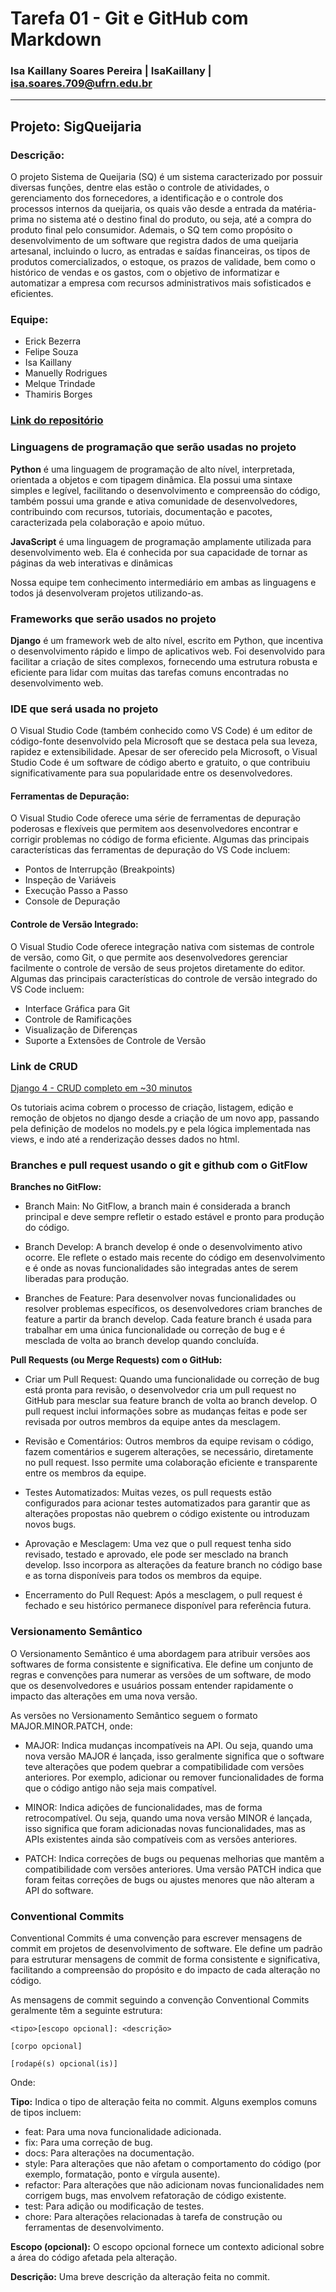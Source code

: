 # Tarefa 01 - Git e GitHub com Markdown 
### Isa Kaillany Soares Pereira | IsaKaillany | isa.soares.709@ufrn.edu.br

---

## Projeto: SigQueijaria

### Descrição: 
O projeto Sistema de Queijaria (SQ) é um sistema caracterizado por possuir diversas funções, dentre elas estão o controle de atividades, o gerenciamento dos fornecedores, a identificação e o controle dos processos internos da queijaria, os quais vão desde a entrada da matéria-prima no sistema até o destino final do produto, ou seja, até a compra do produto final pelo consumidor. Ademais, o SQ tem como propósito o desenvolvimento de um software que registra dados de uma queijaria artesanal, incluindo o lucro, as entradas e saídas financeiras, os tipos de produtos comercializados, o estoque, os prazos de validade, bem como o histórico de vendas e os gastos, com o objetivo de informatizar e automatizar a empresa com recursos administrativos mais sofisticados e eficientes.

### Equipe:  
- Erick Bezerra
- Felipe Souza
- Isa Kaillany
- Manuelly Rodrigues
- Melque Trindade
- Thamiris Borges

### [Link do repositório](https://github.com/melquetrindade/sigQueijaria)

### Linguagens de programação que serão usadas no projeto
<strong>Python</strong> é uma linguagem de programação de alto nível, interpretada, orientada a objetos e com tipagem dinâmica. Ela possui uma sintaxe simples e legível, facilitando o desenvolvimento e compreensão do código, também possui uma grande e ativa comunidade de desenvolvedores, contribuindo com recursos, tutoriais, documentação e pacotes, caracterizada pela colaboração e apoio mútuo.

<strong>JavaScript</strong> é uma linguagem de programação amplamente utilizada para desenvolvimento web. Ela é conhecida por sua capacidade de tornar as páginas da web interativas e dinâmicas

Nossa equipe tem conhecimento intermediário em ambas as linguagens e todos já desenvolveram projetos utilizando-as.

### Frameworks que serão usados no projeto
<strong>Django</strong> é um framework web de alto nível, escrito em Python, que incentiva o desenvolvimento rápido e limpo de aplicativos web. Foi desenvolvido para facilitar a criação de sites complexos, fornecendo uma estrutura robusta e eficiente para lidar com muitas das tarefas comuns encontradas no desenvolvimento web.

### IDE que será usada no projeto
O Visual Studio Code (também conhecido como VS Code) é um editor de código-fonte desenvolvido pela Microsoft que se destaca pela sua leveza, rapidez e extensibilidade. Apesar de ser oferecido pela Microsoft, o Visual Studio Code é um software de código aberto e gratuito, o que contribuiu significativamente para sua popularidade entre os desenvolvedores. </br>

#### Ferramentas de Depuração:
O Visual Studio Code oferece uma série de ferramentas de depuração poderosas e flexíveis que permitem aos desenvolvedores encontrar e corrigir problemas no código de forma eficiente. Algumas das principais características das ferramentas de depuração do VS Code incluem:

- Pontos de Interrupção (Breakpoints)
- Inspeção de Variáveis
- Execução Passo a Passo
- Console de Depuração
 
#### Controle de Versão Integrado:
O Visual Studio Code oferece integração nativa com sistemas de controle de versão, como Git, o que permite aos desenvolvedores gerenciar facilmente o controle de versão de seus projetos diretamente do editor. Algumas das principais características do controle de versão integrado do VS Code incluem:

- Interface Gráfica para Git
- Controle de Ramificações
- Visualização de Diferenças
- Suporte a Extensões de Controle de Versão

### Link de CRUD
[Django 4 - CRUD completo em ~30 minutos](https://www.youtube.com/watch?v=GGBzMpIAgz4)

Os tutoriais acima cobrem o processo de criação, listagem, edição e remoção de objetos no django desde a criação de um novo app, passando pela definição de modelos no models.py e pela lógica implementada nas views, e indo até a renderização desses dados no html. 

### Branches e pull request usando o git e github com o GitFlow
**Branches no GitFlow:**

- Branch Main: No GitFlow, a branch main é considerada a branch principal e deve sempre refletir o estado estável e pronto para produção do código.

- Branch Develop: A branch develop é onde o desenvolvimento ativo ocorre. Ele reflete o estado mais recente do código em desenvolvimento e é onde as novas funcionalidades são integradas antes de serem liberadas para produção.

- Branches de Feature: Para desenvolver novas funcionalidades ou resolver problemas específicos, os desenvolvedores criam branches de feature a partir da branch develop. Cada feature branch é usada para trabalhar em uma única funcionalidade ou correção de bug e é mesclada de volta ao branch develop quando concluída.

**Pull Requests (ou Merge Requests) com o GitHub:**

- Criar um Pull Request: Quando uma funcionalidade ou correção de bug está pronta para revisão, o desenvolvedor cria um pull request no GitHub para mesclar sua feature branch de volta ao branch develop. O pull request inclui informações sobre as mudanças feitas e pode ser revisada por outros membros da equipe antes da mesclagem.

- Revisão e Comentários: Outros membros da equipe revisam o código, fazem comentários e sugerem alterações, se necessário, diretamente no pull request. Isso permite uma colaboração eficiente e transparente entre os membros da equipe.

- Testes Automatizados: Muitas vezes, os pull requests estão configurados para acionar testes automatizados para garantir que as alterações propostas não quebrem o código existente ou introduzam novos bugs.

- Aprovação e Mesclagem: Uma vez que o pull request tenha sido revisado, testado e aprovado, ele pode ser mesclado na branch develop. Isso incorpora as alterações da feature branch no código base e as torna disponíveis para todos os membros da equipe.

- Encerramento do Pull Request: Após a mesclagem, o pull request é fechado e seu histórico permanece disponível para referência futura.

### Versionamento Semântico
O Versionamento Semântico é uma abordagem para atribuir versões aos softwares de forma consistente e significativa. Ele define um conjunto de regras e convenções para numerar as versões de um software, de modo que os desenvolvedores e usuários possam entender rapidamente o impacto das alterações em uma nova versão.

As versões no Versionamento Semântico seguem o formato MAJOR.MINOR.PATCH, onde:

- MAJOR: Indica mudanças incompatíveis na API. Ou seja, quando uma nova versão MAJOR é lançada, isso geralmente significa que o software teve alterações que podem quebrar a compatibilidade com versões anteriores. Por exemplo, adicionar ou remover funcionalidades de forma que o código antigo não seja mais compatível.

- MINOR: Indica adições de funcionalidades, mas de forma retrocompatível. Ou seja, quando uma nova versão MINOR é lançada, isso significa que foram adicionadas novas funcionalidades, mas as APIs existentes ainda são compatíveis com as versões anteriores.

- PATCH: Indica correções de bugs ou pequenas melhorias que mantêm a compatibilidade com versões anteriores. Uma versão PATCH indica que foram feitas correções de bugs ou ajustes menores que não alteram a API do software.

### Conventional Commits
Conventional Commits é uma convenção para escrever mensagens de commit em projetos de desenvolvimento de software. Ele define um padrão para estruturar mensagens de commit de forma consistente e significativa, facilitando a compreensão do propósito e do impacto de cada alteração no código.

As mensagens de commit seguindo a convenção Conventional Commits geralmente têm a seguinte estrutura:

```
<tipo>[escopo opcional]: <descrição>

[corpo opcional]

[rodapé(s) opcional(is)]
```
Onde:

**Tipo:** Indica o tipo de alteração feita no commit. Alguns exemplos comuns de tipos incluem:

- feat: Para uma nova funcionalidade adicionada.
- fix: Para uma correção de bug.
- docs: Para alterações na documentação.
- style: Para alterações que não afetam o comportamento do código (por exemplo, formatação, ponto e vírgula ausente).
- refactor: Para alterações que não adicionam novas funcionalidades nem corrigem bugs, mas envolvem refatoração de código existente.
- test: Para adição ou modificação de testes.
- chore: Para alterações relacionadas à tarefa de construção ou ferramentas de desenvolvimento.

**Escopo (opcional):** O escopo opcional fornece um contexto adicional sobre a área do código afetada pela alteração.

**Descrição:** Uma breve descrição da alteração feita no commit.